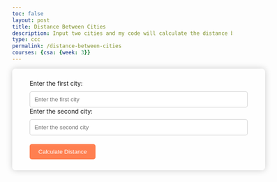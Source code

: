 ```yaml
---
toc: false
layout: post
title: Distance Between Cities
description: Input two cities and my code will calculate the distance between them.
type: ccc
permalink: /distance-between-cities
courses: {csa: {week: 3}}
---
```


<style>
    .distance-container {
        background: rgba(255, 255, 255, 0.8);
        padding: 25px 40px;
        border-radius: 8px;
        box-shadow: 0 0 15px rgba(0, 0, 0, 0.2);
        width: 100%;
        max-width: 500px;
    }
    button {
        margin-top: 20px;
        padding: 10px 20px;
        border: none;
        background: #FF7F50;
        color: #fff;
        border-radius: 5px;
        cursor: pointer;
        transition: background 0.3s;
    }
    button:hover {
        background: #FF4500;
    }
    h2 {
        font-weight: 500;
    }
    p {
        font-size: 1.1em;
        margin: 5px 0;
    }
    input {
        width: 100%;
        padding: 10px;
        margin-top: 10px;
        border-radius: 5px;
        border: 1px solid #ccc;
    }
</style>

<div class="distance-container">
    <label for="cityFrom">Enter the first city:</label>
    <input type="text" id="cityFrom" placeholder="Enter the first city">
    <label for="cityTo" style="margin-top: 15px;">Enter the second city:</label>
    <input type="text" id="cityTo" placeholder="Enter the second city">
    <button id="calculateButton">Calculate Distance</button>
    <div id="distance-result"></div>
</div>

<script>
    window.onload = function() {
        document.getElementById("calculateButton").onclick = function() {
            const cityFrom = document.getElementById("cityFrom").value.trim();
            const cityTo = document.getElementById("cityTo").value.trim();

            if (!cityFrom || !cityTo) {
                alert("Please enter both cities.");
                return;
            }

            const apiKey = "2f154dace08459a35fe9522ff7de936d";
            const geocodeUrlFrom = `https://api.openweathermap.org/geo/1.0/direct?q=${cityFrom}&limit=1&appid=${apiKey}`;
            const geocodeUrlTo = `https://api.openweathermap.org/geo/1.0/direct?q=${cityTo}&limit=1&appid=${apiKey}`;

            Promise.all([fetch(geocodeUrlFrom), fetch(geocodeUrlTo)])
                .then(async ([responseFrom, responseTo]) => {
                    const [dataFrom] = await responseFrom.json();
                    const [dataTo] = await responseTo.json();

                    if (dataFrom && dataTo) {
                        const distance = calculateDistance(
                            dataFrom.lat, dataFrom.lon,
                            dataTo.lat, dataTo.lon
                        );
                        const resultContainer = document.getElementById("distance-result");
                        resultContainer.innerHTML = `
                            <h2>Distance Between ${cityFrom} and ${cityTo}</h2>
                            <p>${distance.toFixed(2)} kilometers</p>
                        `;
                    } else {
                        alert("Could not find one or both cities. Please try again.");
                    }
                })
                .catch(error => {
                    console.error("Error fetching geocoding data:", error);
                    alert("There was an error processing your request.");
                });
        };

        function calculateDistance(lat1, lon1, lat2, lon2) {
            const R = 6371; // Radius of the Earth in kilometers
            const dLat = (lat2 - lat1) * Math.PI / 180;
            const dLon = (lon2 - lon1) * Math.PI / 180;
            const a = 
                Math.sin(dLat / 2) * Math.sin(dLat / 2) +
                Math.cos(lat1 * Math.PI / 180) * Math.cos(lat2 * Math.PI / 180) *
                Math.sin(dLon / 2) * Math.sin(dLon / 2);
            const c = 2 * Math.atan2(Math.sqrt(a), Math.sqrt(1 - a));
            return R * c; // Distance in kilometers
        }
    };
</script>
